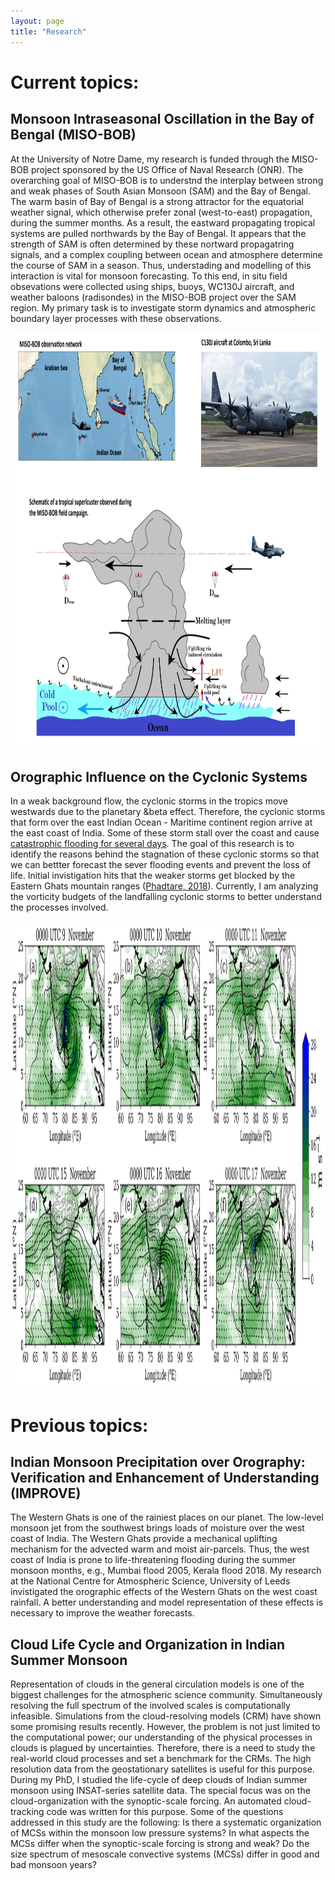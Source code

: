 ```yaml
---
layout: page
title: "Research"
---
```

<html>
<head>
<meta name="viewport" content="width=device-width, initial-scale=1">
<style>
img {
  display: block;
  margin-left: auto;
  margin-right: auto;
}
</style>
</head>
<body>
 
<h1> Current topics: </h1>

 <h2>Monsoon Intraseasonal Oscillation in the Bay of Bengal (MISO-BOB)</h2> 
At the University of Notre Dame, my research is funded through the MISO-BOB project sponsored by the US Office of Naval Research (ONR). The overarching goal of MISO-BOB is to understnd the interplay between strong and weak phases of South Asian Monsoon (SAM) and the Bay of Bengal. The warm basin of Bay of Bengal is a strong attractor for the equatorial weather signal, which otherwise prefer zonal (west-to-east) propagation, during the summer months. As a result, the eastward propagating tropical systems are pulled northwards by the Bay of Bengal. It appears that the strength of SAM is often determined by these nortward propagatring signals, and a complex coupling between ocean and atmosphere determine the course of SAM in a season. Thus, understading and modelling of this interaction is vital for monsoon forecasting. To this end, in situ field obsevations were collected using ships, buoys, WC130J aircraft, and weather baloons (radisondes) in the MISO-BOB project over the SAM region. My primary task is to investigate storm dynamics and atmospheric boundary layer processes with these observations.  <br>
<p align="center">
<img src="/assets/MISO_bob_website.png" alt="" width="750" height="670">	
</p>
  
<h2> Orographic Influence on the Cyclonic Systems</h2>
In a weak background flow, the cyclonic storms in the tropics move westwards due to the planetary &beta effect. Therefore, the cyclonic storms that form over the east Indian Ocean - Maritime continent region arrive at the east coast of India. Some of these storm stall over the coast and cause <a href="https://earthobservatory.nasa.gov/images/87131/historic-rainfall-floods-southeast-india"> catastrophic flooding for several days</a>. The goal of this research is to identify the reasons behind the stagnation of these cyclonic storms so that we can bettter forecast the sever flooding events and prevent the loss of life. Initial invistigation hits that the weaker storms get blocked by the Eastern Ghats mountain ranges (<a href="https://journals.ametsoc.org/view/journals/mwre/146/4/mwr-d-16-0473.1.xml">Phadtare, 2018</a>). Currently, I am analyzing the vorticity budgets of the landfalling cyclonic storms to better understand the processes involved. <br>

<p align="center">
<img src="/assets/Figure2.png" alt="" width="750" height="750">
</p>
 
<h1> Previous topics: </h1>

<h2> Indian Monsoon Precipitation over Orography: Verification and Enhancement of Understanding (IMPROVE) </h2>
  The Western Ghats is one of the rainiest places on our planet. The low-level monsoon jet from the southwest brings loads of moisture over the west coast of India. The Western Ghats provide a mechanical uplifting mechanism for the advected warm and moist air-parcels. Thus, the west coast of India is prone to life-threatening flooding during the summer monsoon months, e.g., Mumbai flood 2005, Kerala flood 2018.  My research at the National Centre for Atmospheric Science, University of Leeds invistigated the orographic effects of the Western Ghats on the west coast rainfall. A better understanding and model representation of these effects is necessary to improve the weather forecasts.
  

<h2> Cloud Life Cycle and Organization in Indian Summer Monsoon </h2>
  Representation of clouds in the general circulation models is one of the biggest challenges for the atmospheric science community.  Simultaneously resolving  the full spectrum of the involved scales is computationally infeasible. Simulations from the cloud-resolving models (CRM) have shown some promising results recently. However, the problem is not just limited to the computational power; our understanding of the physical processes in clouds is plagued by uncertainties. Therefore, there is a need to study the real-world cloud processes and set a benchmark for the CRMs.  The high resolution data from the geostationary satellites is useful for this purpose.  During my PhD, I studied the life-cycle of deep clouds of Indian summer monsoon using INSAT-series satellite data. The special focus was on the cloud-organization with the synoptic-scale forcing. An automated cloud-tracking code was written for this purpose. Some of the questions addressed in this study are the following: Is there a systematic organization of MCSs within the monsoon low pressure systems? In what aspects the MCSs differ when the synoptic-scale forcing is strong and weak? Do the size spectrum of mesoscale convective systems (MCSs) differ in good and bad monsoon years?
  
